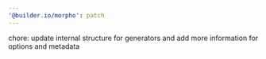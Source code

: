 ```yaml
---
'@builder.io/morpho': patch
---
```


chore: update internal structure for generators and add more information for options and metadata
